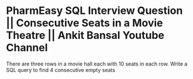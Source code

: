 # PharmEasy SQL Interview Question || Consecutive Seats in a Movie Theatre || Ankit Bansal Youtube Channel

There are three rows in a movie hall each with 10 seats in each row.
Write a SQL query to find 4 consecutive empty seats

